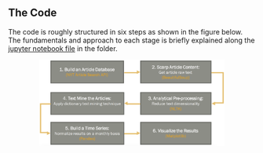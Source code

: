 ## The Code

The code is roughly structured in six steps as shown in the figure below. The fundamentals and approach to each stage is briefly explained along the [jupyter notebook file](!https://github.com/nilmolne/Text-Mining-The-New-York-Times-Articles/blob/master/Code/HowToUse.ipynb) in the folder.

<p align="center">
  <img src = "Algorithm.png" height = "75%" width = "75%">
</p>
